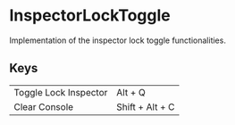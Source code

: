 # InspectorLockToggle

Implementation of the inspector lock toggle functionalities.


## Keys

<table>
  <tr>
    <td>Toggle Lock Inspector</td>
    <td>Alt + Q</td>
  </tr>
  <tr>
    <td>Clear Console</td>
    <td>Shift + Alt + C</td>
  </tr>
</table>
